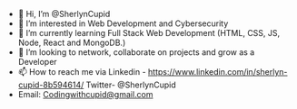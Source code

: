 - 👋 Hi, I’m @SherlynCupid
- 👀 I’m interested in Web Development and Cybersecurity
- 🌱 I’m currently learning Full Stack Web Development (HTML, CSS, JS, Node, React and MongoDB.)
- 💞️ I’m looking to network, collaborate on projects and grow as a Developer
- 📫 How to reach me via Linkedin - https://www.linkedin.com/in/sherlyn-cupid-8b594614/  Twitter- @SherlynCupid 
- Email: Codingwithcupid@gmail.com

<!---
SherlynCupid/SherlynCupid is a ✨ special ✨ repository because its `README.md` (this file) appears on your GitHub profile.
You can click the Preview link to take a look at your changes.
--->

